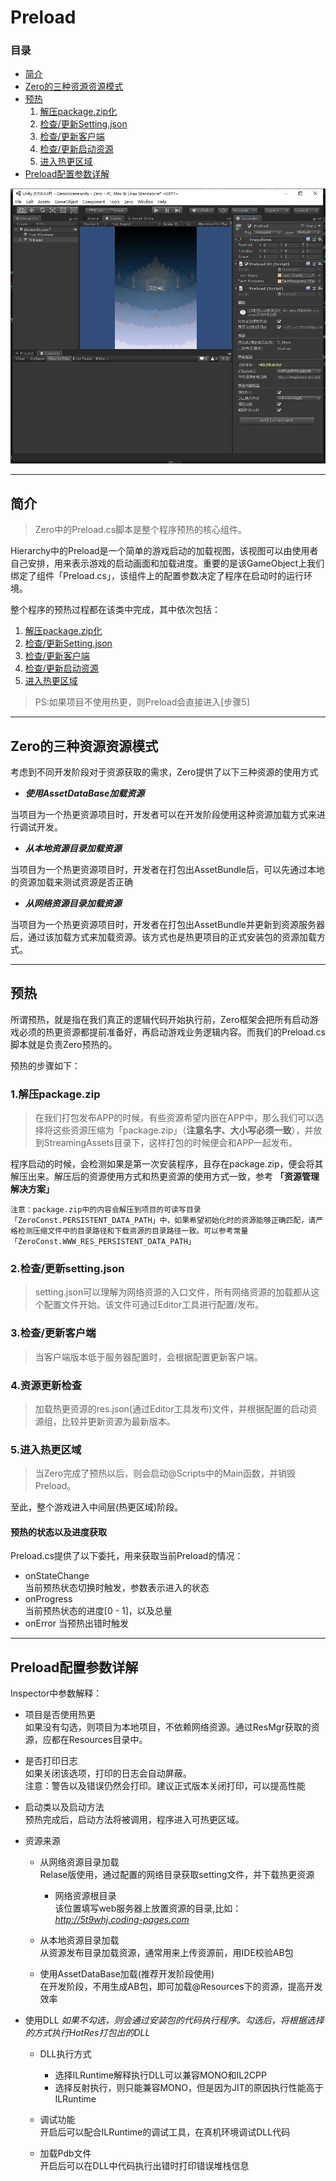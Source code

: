 # Preload

### 目录
- [简介](#简介)
- [Zero的三种资源资源模式](#Zero的三种资源资源模式)
- [预热](#预热)
    1. [解压package.zip化](#1.解压package.zip)
    2. [检查/更新Setting.json](#2.检查/更新setting.json)
    3. [检查/更新客户端](#3.检查/更新客户端)
    4. [检查/更新启动资源](#4.检查/更新启动资源)
    5. [进入热更区域](#5.进入热更区域)
- [Preload配置参数详解](#Preload配置参数详解)

![](Imgs/preload_inspector.jpg)

---

## 简介

> Zero中的Preload.cs脚本是整个程序预热的核心组件。

Hierarchy中的Preload是一个简单的游戏启动的加载视图，该视图可以由使用者自己安排，用来表示游戏的启动画面和加载进度。重要的是该GameObject上我们绑定了组件「Preload.cs」，该组件上的配置参数决定了程序在启动时的运行环境。

整个程序的预热过程都在该类中完成，其中依次包括：

1. [解压package.zip化](#1.解压package.zip)
2. [检查/更新Setting.json](#2.检查/更新setting.json)
3. [检查/更新客户端](#3.检查/更新客户端)
4. [检查/更新启动资源](#4.检查/更新启动资源)
5. [进入热更区域](#5.进入热更区域)

>PS:如果项目不使用热更，则Preload会直接进入[步骤5]

---

## Zero的三种资源资源模式

考虑到不同开发阶段对于资源获取的需求，Zero提供了以下三种资源的使用方式

- ***使用AssetDataBase加载资源***

当项目为一个热更资源项目时，开发者可以在开发阶段使用这种资源加载方式来进行调试开发。

- ***从本地资源目录加载资源***

当项目为一个热更资源项目时，开发者在打包出AssetBundle后，可以先通过本地的资源加载来测试资源是否正确

- ***从网络资源目录加载资源***

当项目为一个热更资源项目时，开发者在打包出AssetBundle并更新到资源服务器后，通过该加载方式来加载资源。该方式也是热更项目的正式安装包的资源加载方式。

---

## 预热
所谓预热，就是指在我们真正的逻辑代码开始执行前，Zero框架会把所有启动游戏必须的热更资源都提前准备好，再启动游戏业务逻辑内容。而我们的Preload.cs脚本就是负责Zero预热的。

预热的步骤如下：

### 1.解压package.zip
>在我们打包发布APP的时候，有些资源希望内嵌在APP中，那么我们可以选择将这些资源压缩为「package.zip」（**注意名字、大小写必须一致**），并放到StreamingAssets目录下，这样打包的时候便会和APP一起发布。

程序启动的时候，会检测如果是第一次安装程序，且存在package.zip，便会将其解压出来。解压后的资源使用方式和热更资源的使用方式一致，参考 **「资源管理解决方案」**

```
注意：package.zip中的内容会解压到项目的可读写目录「ZeroConst.PERSISTENT_DATA_PATH」中，如果希望初始化时的资源能够正确匹配，请严格检测压缩文件中的目录路径和下载资源的目录路径一致。可以参考常量「ZeroConst.WWW_RES_PERSISTENT_DATA_PATH」
```

### 2.检查/更新setting.json
>setting.json可以理解为网络资源的入口文件，所有网络资源的加载都从这个配置文件开始。该文件可通过Editor工具进行配置/发布。

### 3.检查/更新客户端
>当客户端版本低于服务器配置时，会根据配置更新客户端。

### 4.资源更新检查
>加载热更资源的res.json(通过Editor工具发布)文件，并根据配置的启动资源组，比较并更新资源为最新版本。

### 5.进入热更区域
>当Zero完成了预热以后，则会启动@Scripts中的Main函数，并销毁Preload。

至此，整个游戏进入中间层(热更区域)阶段。

#### 预热的状态以及进度获取

Preload.cs提供了以下委托，用来获取当前Preload的情况：
- onStateChange  
当前预热状态切换时触发，参数表示进入的状态
- onProgress  
当前预热状态的进度[0 - 1]，以及总量
- onError
当预热出错时触发
---

## Preload配置参数详解
Inspector中参数解释：

- 项目是否使用热更  
如果没有勾选，则项目为本地项目，不依赖网络资源。通过ResMgr获取的资源，应都在Resources目录中。  

- 是否打印日志  
如果关闭该选项，打印的日志会自动屏蔽。  
注意：警告以及错误仍然会打印。建议正式版本关闭打印，可以提高性能

- 启动类以及启动方法  
预热完成后，启动方法将被调用，程序进入可热更区域。

- 资源来源

    - 从网络资源目录加载
    <br>Relase版使用，通过配置的网络目录获取setting文件，并下载热更资源

        - 网络资源根目录
        <br>该位置填写web服务器上放置资源的目录,比如：*http://5t9whj.coding-pages.com*

    - 从本地资源目录加载
    <br>从资源发布目录加载资源，通常用来上传资源前，用IDE校验AB包

    - 使用AssetDataBase加载(推荐开发阶段使用)
    <br>在开发阶段，不用生成AB包，即可加载@Resources下的资源，提高开发效率        

- 使用DLL *如果不勾选，则会通过安装包的代码执行程序。勾选后，将根据选择的方式执行HotRes打包出的DLL*

    - DLL执行方式
        - 选择ILRuntime解释执行DLL可以兼容MONO和IL2CPP
        - 选择反射执行，则只能兼容MONO，但是因为JIT的原因执行性能高于ILRuntime

    - 调试功能<br>开启后可以配合ILRuntime的调试工具，在真机环境调试DLL代码      

    - 加载Pdb文件<br>开启后可以在DLL中代码执行出错时打印错误堆栈信息
        
    
    
    